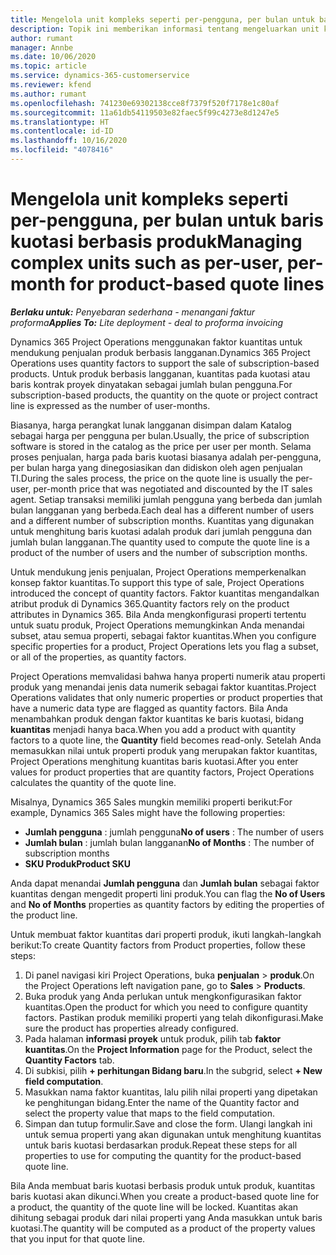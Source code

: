 ```yaml
---
title: Mengelola unit kompleks seperti per-pengguna, per bulan untuk baris kuotasi berbasis produk
description: Topik ini memberikan informasi tentang mengeluarkan unit kompleks untuk baris kuotasi berbasis produk.
author: rumant
manager: Annbe
ms.date: 10/06/2020
ms.topic: article
ms.service: dynamics-365-customerservice
ms.reviewer: kfend
ms.author: rumant
ms.openlocfilehash: 741230e69302138cce8f7379f520f7178e1c80af
ms.sourcegitcommit: 11a61db54119503e82faec5f99c4273e8d1247e5
ms.translationtype: HT
ms.contentlocale: id-ID
ms.lasthandoff: 10/16/2020
ms.locfileid: "4078416"
---
```

# <a name="managing-complex-units-such-as-per-user-per-month-for-product-based-quote-lines"></a><span data-ttu-id="b406f-103">Mengelola unit kompleks seperti per-pengguna, per bulan untuk baris kuotasi berbasis produk</span><span class="sxs-lookup"><span data-stu-id="b406f-103">Managing complex units such as per-user, per-month for product-based quote lines</span></span>

<span data-ttu-id="b406f-104">_**Berlaku untuk:** Penyebaran sederhana - menangani faktur proforma_</span><span class="sxs-lookup"><span data-stu-id="b406f-104">_**Applies To:** Lite deployment - deal to proforma invoicing_</span></span>

<span data-ttu-id="b406f-105">Dynamics 365 Project Operations menggunakan faktor kuantitas untuk mendukung penjualan produk berbasis langganan.</span><span class="sxs-lookup"><span data-stu-id="b406f-105">Dynamics 365 Project Operations uses quantity factors to support the sale of subscription-based products.</span></span> <span data-ttu-id="b406f-106">Untuk produk berbasis langganan, kuantitas pada kuotasi atau baris kontrak proyek dinyatakan sebagai jumlah bulan pengguna.</span><span class="sxs-lookup"><span data-stu-id="b406f-106">For subscription-based products, the quantity on the quote or project contract line is expressed as the number of user-months.</span></span>

<span data-ttu-id="b406f-107">Biasanya, harga perangkat lunak langganan disimpan dalam Katalog sebagai harga per pengguna per bulan.</span><span class="sxs-lookup"><span data-stu-id="b406f-107">Usually, the price of subscription software is stored in the catalog as the price per user per month.</span></span> <span data-ttu-id="b406f-108">Selama proses penjualan, harga pada baris kuotasi biasanya adalah per-pengguna, per bulan harga yang dinegosiasikan dan didiskon oleh agen penjualan TI.</span><span class="sxs-lookup"><span data-stu-id="b406f-108">During the sales process, the price on the quote line is usually the per-user, per-month price that was negotiated and discounted by the IT sales agent.</span></span> <span data-ttu-id="b406f-109">Setiap transaksi memiliki jumlah pengguna yang berbeda dan jumlah bulan langganan yang berbeda.</span><span class="sxs-lookup"><span data-stu-id="b406f-109">Each deal has a different number of users and a different number of subscription months.</span></span> <span data-ttu-id="b406f-110">Kuantitas yang digunakan untuk menghitung baris kuotasi adalah produk dari jumlah pengguna dan jumlah bulan langganan.</span><span class="sxs-lookup"><span data-stu-id="b406f-110">The quantity used to compute the quote line is a product of the number of users and the number of subscription months.</span></span>

<span data-ttu-id="b406f-111">Untuk mendukung jenis penjualan, Project Operations memperkenalkan konsep faktor kuantitas.</span><span class="sxs-lookup"><span data-stu-id="b406f-111">To support this type of sale, Project Operations introduced the concept of quantity factors.</span></span> <span data-ttu-id="b406f-112">Faktor kuantitas mengandalkan atribut produk di Dynamics 365.</span><span class="sxs-lookup"><span data-stu-id="b406f-112">Quantity factors rely on the product attributes in Dynamics 365.</span></span> <span data-ttu-id="b406f-113">Bila Anda mengkonfigurasi properti tertentu untuk suatu produk, Project Operations memungkinkan Anda menandai subset, atau semua properti, sebagai faktor kuantitas.</span><span class="sxs-lookup"><span data-stu-id="b406f-113">When you configure specific properties for a product, Project Operations lets you flag a subset, or all of the properties, as quantity factors.</span></span>

<span data-ttu-id="b406f-114">Project Operations memvalidasi bahwa hanya properti numerik atau properti produk yang menandai jenis data numerik sebagai faktor kuantitas.</span><span class="sxs-lookup"><span data-stu-id="b406f-114">Project Operations validates that only numeric properties or product properties that have a numeric data type are flagged as quantity factors.</span></span> <span data-ttu-id="b406f-115">Bila Anda menambahkan produk dengan faktor kuantitas ke baris kuotasi, bidang **kuantitas** menjadi hanya baca.</span><span class="sxs-lookup"><span data-stu-id="b406f-115">When you add a product with quantity factors to a quote line, the **Quantity** field becomes read-only.</span></span> <span data-ttu-id="b406f-116">Setelah Anda memasukkan nilai untuk properti produk yang merupakan faktor kuantitas, Project Operations menghitung kuantitas baris kuotasi.</span><span class="sxs-lookup"><span data-stu-id="b406f-116">After you enter values for product properties that are quantity factors, Project Operations calculates the quantity of the quote line.</span></span>

<span data-ttu-id="b406f-117">Misalnya, Dynamics 365 Sales mungkin memiliki properti berikut:</span><span class="sxs-lookup"><span data-stu-id="b406f-117">For example, Dynamics 365 Sales might have the following properties:</span></span>

- <span data-ttu-id="b406f-118">**Jumlah pengguna** : jumlah pengguna</span><span class="sxs-lookup"><span data-stu-id="b406f-118">**No of users** : The number of users</span></span>
- <span data-ttu-id="b406f-119">**Jumlah bulan** : jumlah bulan langganan</span><span class="sxs-lookup"><span data-stu-id="b406f-119">**No of Months** : The number of subscription months</span></span>
- <span data-ttu-id="b406f-120">**SKU Produk**</span><span class="sxs-lookup"><span data-stu-id="b406f-120">**Product SKU**</span></span>

<span data-ttu-id="b406f-121">Anda dapat menandai **Jumlah pengguna** dan **Jumlah bulan** sebagai faktor kuantitas dengan mengedit properti lini produk.</span><span class="sxs-lookup"><span data-stu-id="b406f-121">You can flag the **No of Users** and **No of Months** properties as quantity factors by editing the properties of the product line.</span></span>

<span data-ttu-id="b406f-122">Untuk membuat faktor kuantitas dari properti produk, ikuti langkah-langkah berikut:</span><span class="sxs-lookup"><span data-stu-id="b406f-122">To create Quantity factors from Product properties, follow these steps:</span></span>

1. <span data-ttu-id="b406f-123">Di panel navigasi kiri Project Operations, buka **penjualan** > **produk**.</span><span class="sxs-lookup"><span data-stu-id="b406f-123">On the Project Operations left navigation pane, go to **Sales** > **Products**.</span></span>
2. <span data-ttu-id="b406f-124">Buka produk yang Anda perlukan untuk mengkonfigurasikan faktor kuantitas.</span><span class="sxs-lookup"><span data-stu-id="b406f-124">Open the product for which you need to configure quantity factors.</span></span> <span data-ttu-id="b406f-125">Pastikan produk memiliki properti yang telah dikonfigurasi.</span><span class="sxs-lookup"><span data-stu-id="b406f-125">Make sure the product has properties already configured.</span></span>
3. <span data-ttu-id="b406f-126">Pada halaman **informasi proyek** untuk produk, pilih tab **faktor kuantitas**.</span><span class="sxs-lookup"><span data-stu-id="b406f-126">On the **Project Information** page for the Product, select the **Quantity Factors** tab.</span></span>
4. <span data-ttu-id="b406f-127">Di subkisi, pilih **+ perhitungan Bidang baru**.</span><span class="sxs-lookup"><span data-stu-id="b406f-127">In the subgrid, select **+ New field computation**.</span></span>
5. <span data-ttu-id="b406f-128">Masukkan nama faktor kuantitas, lalu pilih nilai properti yang dipetakan ke penghitungan bidang.</span><span class="sxs-lookup"><span data-stu-id="b406f-128">Enter the name of the Quantity factor and select the property value that maps to the field computation.</span></span>
6. <span data-ttu-id="b406f-129">Simpan dan tutup formulir.</span><span class="sxs-lookup"><span data-stu-id="b406f-129">Save and close the form.</span></span> <span data-ttu-id="b406f-130">Ulangi langkah ini untuk semua properti yang akan digunakan untuk menghitung kuantitas untuk baris kuotasi berdasarkan produk.</span><span class="sxs-lookup"><span data-stu-id="b406f-130">Repeat these steps for all properties to use for computing the quantity for the product-based quote line.</span></span>

<span data-ttu-id="b406f-131">Bila Anda membuat baris kuotasi berbasis produk untuk produk, kuantitas baris kuotasi akan dikunci.</span><span class="sxs-lookup"><span data-stu-id="b406f-131">When you create a product-based quote line for a product, the quantity of the quote line will be locked.</span></span> <span data-ttu-id="b406f-132">Kuantitas akan dihitung sebagai produk dari nilai properti yang Anda masukkan untuk baris kuotasi.</span><span class="sxs-lookup"><span data-stu-id="b406f-132">The quantity will be computed as a product of the property values that you input for that quote line.</span></span>
